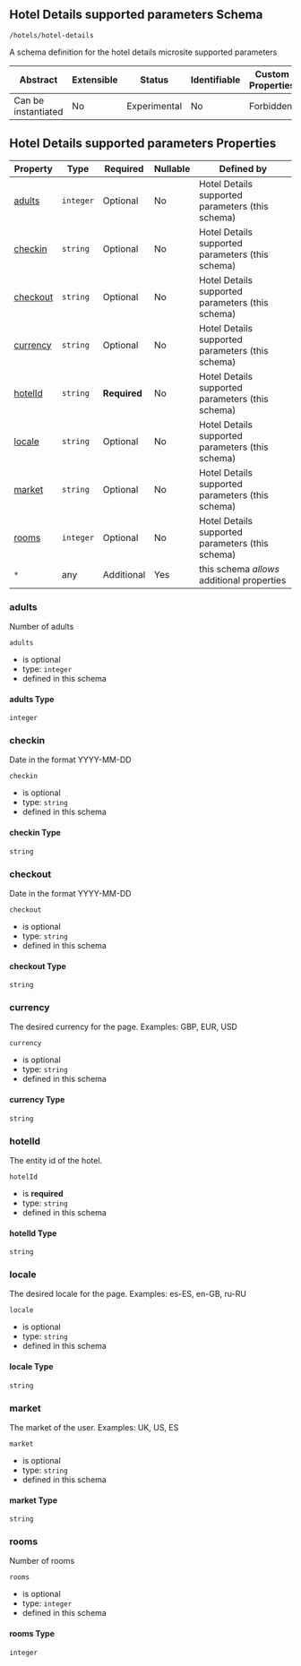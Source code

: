 ## Hotel Details supported parameters Schema

```
/hotels/hotel-details
```

A schema definition for the hotel details microsite supported parameters

| Abstract            | Extensible | Status       | Identifiable | Custom Properties | Additional Properties | Defined In                             |
| ------------------- | ---------- | ------------ | ------------ | ----------------- | --------------------- | -------------------------------------- |
| Can be instantiated | No         | Experimental | No           | Forbidden         | Permitted             | [hotelDetails.json](hotelDetails.json) |

## Hotel Details supported parameters Properties

| Property              | Type      | Required     | Nullable | Defined by                                       |
| --------------------- | --------- | ------------ | -------- | ------------------------------------------------ |
| [adults](#adults)     | `integer` | Optional     | No       | Hotel Details supported parameters (this schema) |
| [checkin](#checkin)   | `string`  | Optional     | No       | Hotel Details supported parameters (this schema) |
| [checkout](#checkout) | `string`  | Optional     | No       | Hotel Details supported parameters (this schema) |
| [currency](#currency) | `string`  | Optional     | No       | Hotel Details supported parameters (this schema) |
| [hotelId](#hotelid)   | `string`  | **Required** | No       | Hotel Details supported parameters (this schema) |
| [locale](#locale)     | `string`  | Optional     | No       | Hotel Details supported parameters (this schema) |
| [market](#market)     | `string`  | Optional     | No       | Hotel Details supported parameters (this schema) |
| [rooms](#rooms)       | `integer` | Optional     | No       | Hotel Details supported parameters (this schema) |
| `*`                   | any       | Additional   | Yes      | this schema _allows_ additional properties       |

### adults

Number of adults

`adults`

- is optional
- type: `integer`
- defined in this schema

#### adults Type

`integer`

### checkin

Date in the format YYYY-MM-DD

`checkin`

- is optional
- type: `string`
- defined in this schema

#### checkin Type

`string`

### checkout

Date in the format YYYY-MM-DD

`checkout`

- is optional
- type: `string`
- defined in this schema

#### checkout Type

`string`

### currency

The desired currency for the page. Examples: GBP, EUR, USD

`currency`

- is optional
- type: `string`
- defined in this schema

#### currency Type

`string`

### hotelId

The entity id of the hotel.

`hotelId`

- is **required**
- type: `string`
- defined in this schema

#### hotelId Type

`string`

### locale

The desired locale for the page. Examples: es-ES, en-GB, ru-RU

`locale`

- is optional
- type: `string`
- defined in this schema

#### locale Type

`string`

### market

The market of the user. Examples: UK, US, ES

`market`

- is optional
- type: `string`
- defined in this schema

#### market Type

`string`

### rooms

Number of rooms

`rooms`

- is optional
- type: `integer`
- defined in this schema

#### rooms Type

`integer`
